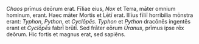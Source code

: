 *Chaos* prīmus deōrum erat. Fīliae eius, *Nox* et Terra, māter omnium hominum, erant. Haec māter Mortis et Lētī erat. Illīus fīliī horribilia mōnstra erant: *Typhon*, *Python*, et *Cyclōpēs*. *Typhon* et *Python* dracōnēs ingentēs erant et *Cyclōpēs* fabrī brūtī. Sed frāter eōrum *Ūranus*, prīmus ipse rēx deōrum. Hic fortis et magnus erat, sed sapiēns.
